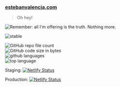 ### [estebanvalencia.com](https://estebanvalencia.com)

> Oh hey!  


![](https://media.giphy.com/media/9Pk8DGoB7XPbNGkOdl/giphy.gif "Remember: all I'm offering is the truth. Nothing more.")  

![stable](https://img.shields.io/badge/lifecycle-stable-brightgreen.svg)

![GitHub repo file count](https://img.shields.io/github/directory-file-count/Esturban/ev?style=plastic)  
![GitHub code size in bytes](https://img.shields.io/github/languages/code-size/Esturban/ev)   
![github languages](https://img.shields.io/github/languages/count/Esturban/ev)  
![top language](https://img.shields.io/github/languages/top/Esturban/ev)  


Staging: [![Netlify Status](https://api.netlify.com/api/v1/badges/a089032c-3282-4cfe-8519-d9b855cd920a/deploy-status)](https://app.netlify.com/sites/confident-blackwell-ccd7ff/deploys)  

Production: [![Netlify Status](https://api.netlify.com/api/v1/badges/e302d87a-9b14-4cd8-a906-8db0672f34a5/deploy-status)](https://app.netlify.com/sites/nervous-agnesi-1dc4ef/deploys)  
